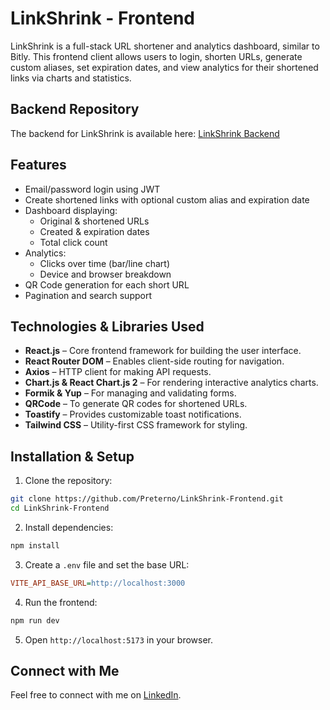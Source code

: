 # LinkShrink - Frontend

LinkShrink is a full-stack URL shortener and analytics dashboard, similar to Bitly. This frontend client allows users to login, shorten URLs, generate custom aliases, set expiration dates, and view analytics for their shortened links via charts and statistics.

## Backend Repository

The backend for LinkShrink is available here: [LinkShrink Backend](https://github.com/Preterno/LinkShrink-Backend)

## Features

- Email/password login using JWT
- Create shortened links with optional custom alias and expiration date
- Dashboard displaying:
  - Original & shortened URLs
  - Created & expiration dates
  - Total click count
- Analytics:
  - Clicks over time (bar/line chart)
  - Device and browser breakdown
- QR Code generation for each short URL
- Pagination and search support

## Technologies & Libraries Used

- **React.js** – Core frontend framework for building the user interface.
- **React Router DOM** – Enables client-side routing for navigation.
- **Axios** – HTTP client for making API requests.
- **Chart.js & React Chart.js 2** – For rendering interactive analytics charts.
- **Formik & Yup** – For managing and validating forms.
- **QRCode** – To generate QR codes for shortened URLs.
- **Toastify** – Provides customizable toast notifications.
- **Tailwind CSS** – Utility-first CSS framework for styling.

## Installation & Setup

1. Clone the repository:

```bash
git clone https://github.com/Preterno/LinkShrink-Frontend.git
cd LinkShrink-Frontend
```

2. Install dependencies:

```bash
npm install
```

3. Create a `.env` file and set the base URL:

```ini
VITE_API_BASE_URL=http://localhost:3000
```

4. Run the frontend:

```bash
npm run dev
```
5. Open `http://localhost:5173` in your browser.

## Connect with Me

Feel free to connect with me on [LinkedIn](https://www.linkedin.com/in/aslam8483).
